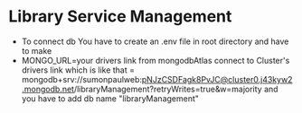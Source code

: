 # Library Service Management 
* To connect db You have to create an .env file in root directory and have to make 
* MONGO_URL=your drivers link from mongodbAtlas connect to Cluster's drivers link which is like that = mongodb+srv://sumonpaulweb:pNJzCSDFagk8PvJC@cluster0.j43kyw2.mongodb.net/libraryManagement?retryWrites=true&w=majority
and you have to add db name "libraryManagement"